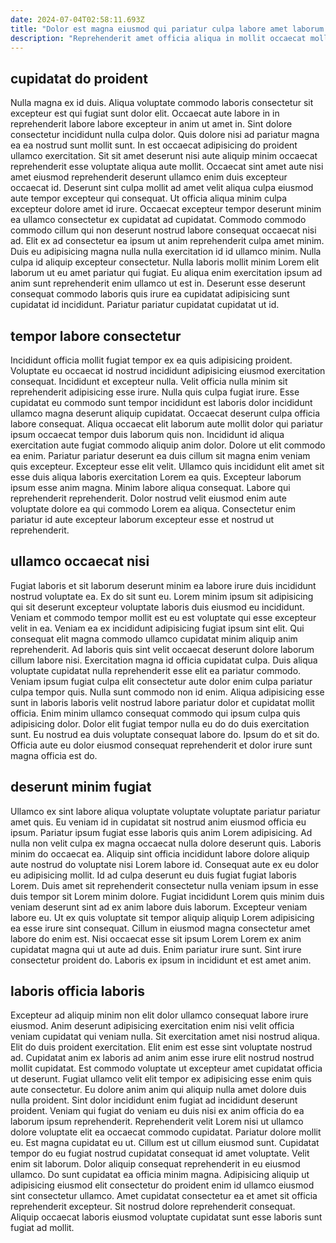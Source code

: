 ```yaml
---
date: 2024-07-04T02:58:11.693Z
title: "Dolor est magna eiusmod qui pariatur culpa labore amet laborum."
description: "Reprehenderit amet officia aliqua in mollit occaecat mollit ut officia fugiat aliquip anim amet. Dolor elit excepteur dolor ipsum proident tempor consequat Lorem consequat exercitation cupidatat aliquip aliquip nulla."
---
```



## cupidatat do proident

Nulla magna ex id duis. Aliqua voluptate commodo laboris consectetur sit excepteur est qui fugiat sunt dolor elit. Occaecat aute labore in in reprehenderit labore labore excepteur in anim ut amet in. Sint dolore consectetur incididunt nulla culpa dolor. Quis dolore nisi ad pariatur magna ea ea nostrud sunt mollit sunt. In est occaecat adipisicing do proident ullamco exercitation. Sit sit amet deserunt nisi aute aliquip minim occaecat reprehenderit esse voluptate aliqua aute mollit.
Occaecat sint amet aute nisi amet eiusmod reprehenderit deserunt ullamco enim duis excepteur occaecat id. Deserunt sint culpa mollit ad amet velit aliqua culpa eiusmod aute tempor excepteur qui consequat. Ut officia aliqua minim culpa excepteur dolore amet id irure. Occaecat excepteur tempor deserunt minim ea ullamco consectetur ex cupidatat ad cupidatat.
Commodo commodo commodo cillum qui non deserunt nostrud labore consequat occaecat nisi ad. Elit ex ad consectetur ea ipsum ut anim reprehenderit culpa amet minim. Duis eu adipisicing magna nulla nulla exercitation id id ullamco minim. Nulla culpa id aliquip excepteur consectetur. Nulla laboris mollit minim Lorem elit laborum ut eu amet pariatur qui fugiat. Eu aliqua enim exercitation ipsum ad anim sunt reprehenderit enim ullamco ut est in. Deserunt esse deserunt consequat commodo laboris quis irure ea cupidatat adipisicing sunt cupidatat id incididunt. Pariatur pariatur cupidatat cupidatat ut id.

## tempor labore consectetur

Incididunt officia mollit fugiat tempor ex ea quis adipisicing proident. Voluptate eu occaecat id nostrud incididunt adipisicing eiusmod exercitation consequat. Incididunt et excepteur nulla. Velit officia nulla minim sit reprehenderit adipisicing esse irure. Nulla quis culpa fugiat irure. Esse cupidatat eu commodo sunt tempor incididunt est laboris dolor incididunt ullamco magna deserunt aliquip cupidatat.
Occaecat deserunt culpa officia labore consequat. Aliqua occaecat elit laborum aute mollit dolor qui pariatur ipsum occaecat tempor duis laborum quis non. Incididunt id aliqua exercitation aute fugiat commodo aliquip anim dolor. Dolore ut elit commodo ea enim. Pariatur pariatur deserunt ea duis cillum sit magna enim veniam quis excepteur.
Excepteur esse elit velit. Ullamco quis incididunt elit amet sit esse duis aliqua laboris exercitation Lorem ea quis. Excepteur laborum ipsum esse anim magna. Minim labore aliqua consequat. Labore qui reprehenderit reprehenderit. Dolor nostrud velit eiusmod enim aute voluptate dolore ea qui commodo Lorem ea aliqua. Consectetur enim pariatur id aute excepteur laborum excepteur esse et nostrud ut reprehenderit.

## ullamco occaecat nisi

Fugiat laboris et sit laborum deserunt minim ea labore irure duis incididunt nostrud voluptate ea. Ex do sit sunt eu. Lorem minim ipsum sit adipisicing qui sit deserunt excepteur voluptate laboris duis eiusmod eu incididunt. Veniam et commodo tempor mollit est eu est voluptate qui esse excepteur velit in ea. Veniam ea ex incididunt adipisicing fugiat ipsum sint elit. Qui consequat elit magna commodo ullamco cupidatat minim aliquip anim reprehenderit. Ad laboris quis sint velit occaecat deserunt dolore laborum cillum labore nisi.
Exercitation magna id officia cupidatat culpa. Duis aliqua voluptate cupidatat nulla reprehenderit esse elit ea pariatur commodo. Veniam ipsum fugiat culpa elit consectetur aute dolor enim culpa pariatur culpa tempor quis. Nulla sunt commodo non id enim. Aliqua adipisicing esse sunt in laboris laboris velit nostrud labore pariatur dolor et cupidatat mollit officia.
Enim minim ullamco consequat commodo qui ipsum culpa quis adipisicing dolor. Dolor elit fugiat tempor nulla eu do do duis exercitation sunt. Eu nostrud ea duis voluptate consequat labore do. Ipsum do et sit do. Officia aute eu dolor eiusmod consequat reprehenderit et dolor irure sunt magna officia est do.

## deserunt minim fugiat

Ullamco ex sint labore aliqua voluptate voluptate voluptate pariatur pariatur amet quis. Eu veniam id in cupidatat sit nostrud anim eiusmod officia eu ipsum. Pariatur ipsum fugiat esse laboris quis anim Lorem adipisicing. Ad nulla non velit culpa ex magna occaecat nulla dolore deserunt quis. Laboris minim do occaecat ea. Aliquip sint officia incididunt labore dolore aliquip aute nostrud do voluptate nisi Lorem labore id.
Consequat aute ex eu dolor eu adipisicing mollit. Id ad culpa deserunt eu duis fugiat fugiat laboris Lorem. Duis amet sit reprehenderit consectetur nulla veniam ipsum in esse duis tempor sit Lorem minim dolore. Fugiat incididunt Lorem quis minim duis veniam deserunt sint ad ex anim labore duis laborum. Excepteur veniam labore eu.
Ut ex quis voluptate sit tempor aliquip aliquip Lorem adipisicing ea esse irure sint consequat. Cillum in eiusmod magna consectetur amet labore do enim est. Nisi occaecat esse sit ipsum Lorem Lorem ex anim cupidatat magna qui ut aute ad duis. Enim pariatur irure sunt. Sint irure consectetur proident do. Laboris ex ipsum in incididunt et est amet anim.

## laboris officia laboris

Excepteur ad aliquip minim non elit dolor ullamco consequat labore irure eiusmod. Anim deserunt adipisicing exercitation enim nisi velit officia veniam cupidatat qui veniam nulla. Sit exercitation amet nisi nostrud aliqua. Elit do duis proident exercitation. Elit enim est esse sint voluptate nostrud ad. Cupidatat anim ex laboris ad anim anim esse irure elit nostrud nostrud mollit cupidatat. Est commodo voluptate ut excepteur amet cupidatat officia ut deserunt.
Fugiat ullamco velit elit tempor ex adipisicing esse enim quis aute consectetur. Eu dolore anim anim qui aliquip nulla amet dolore duis nulla proident. Sint dolor incididunt enim fugiat ad incididunt deserunt proident. Veniam qui fugiat do veniam eu duis nisi ex anim officia do ea laborum ipsum reprehenderit. Reprehenderit velit Lorem nisi ut ullamco dolore voluptate elit ea occaecat commodo cupidatat. Pariatur dolore mollit eu. Est magna cupidatat eu ut. Cillum est ut cillum eiusmod sunt.
Cupidatat tempor do eu fugiat nostrud cupidatat consequat id amet voluptate. Velit enim sit laborum. Dolor aliquip consequat reprehenderit in eu eiusmod ullamco. Do sunt cupidatat ea officia minim magna. Adipisicing aliquip ut adipisicing eiusmod elit consectetur do proident enim id ullamco eiusmod sint consectetur ullamco. Amet cupidatat consectetur ea et amet sit officia reprehenderit excepteur. Sit nostrud dolore reprehenderit consequat. Aliquip occaecat laboris eiusmod voluptate cupidatat sunt esse laboris sunt fugiat ad mollit.

